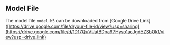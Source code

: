 ## Model File
The model file `model.h5` can be downloaded from [Google Drive Link]([https://drive.google.com/file/d/your-file-id/view?usp=sharing](https://drive.google.com/file/d/1D17QuVUatBDpa97Hyso1acJgd5ZSbOk1/view?usp=drive_link)
